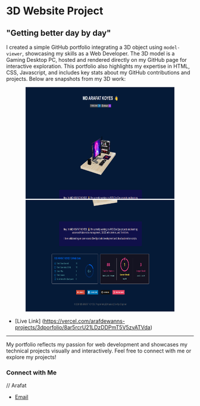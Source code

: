 # 3D Website Project

## "Getting better day by day"

I created a simple GitHub portfolio integrating a 3D object using `model-viewer`, showcasing my skills as a Web Developer. The 3D model is a Gaming Desktop PC, hosted and rendered directly on my GitHub page for interactive exploration. This portfolio also highlights my expertise in HTML, CSS, Javascript, and includes key stats about my GitHub contributions and projects. Below are snapshots from my 3D work:


<p align="center">
  <img src="https://github.com/arafdewann/3d-Porfolio/blob/main/3d.png" alt="3D Project 1" width="400" height="300">
  <img src="https://github.com/arafdewann/3d-Porfolio/blob/main/3d2.png" alt="3D Project 2" width="400" height="300">
</p>

 - [Live Link] (https://vercel.com/arafdewanns-projects/3dporfolio/8ar5rcrU21LDzDDPmT5V5zvATVda)


---

My portfolio reflects my passion for web development and showcases my technical projects visually and interactively. Feel free to connect with me or explore my projects!

### Connect with Me
// Arafat

- [Email](mailto:arafdewan100@gmail.com)
